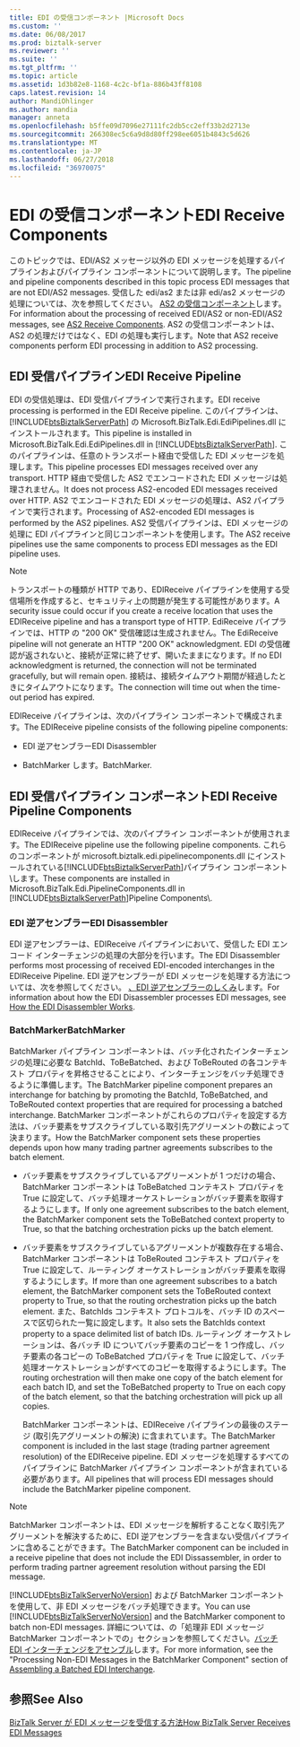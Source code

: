 ```yaml
---
title: EDI の受信コンポーネント |Microsoft Docs
ms.custom: ''
ms.date: 06/08/2017
ms.prod: biztalk-server
ms.reviewer: ''
ms.suite: ''
ms.tgt_pltfrm: ''
ms.topic: article
ms.assetid: 1d3b82e8-1168-4c2c-bf1a-886b43ff8108
caps.latest.revision: 14
author: MandiOhlinger
ms.author: mandia
manager: anneta
ms.openlocfilehash: b5ffe09d7096e27111fc2db5cc2eff33b2d2713e
ms.sourcegitcommit: 266308ec5c6a9d8d80ff298ee6051b4843c5d626
ms.translationtype: MT
ms.contentlocale: ja-JP
ms.lasthandoff: 06/27/2018
ms.locfileid: "36970075"
---
```

# <a name="edi-receive-components"></a><span data-ttu-id="1d947-102">EDI の受信コンポーネント</span><span class="sxs-lookup"><span data-stu-id="1d947-102">EDI Receive Components</span></span>
<span data-ttu-id="1d947-103">このトピックでは、EDI/AS2 メッセージ以外の EDI メッセージを処理するパイプラインおよびパイプライン コンポーネントについて説明します。</span><span class="sxs-lookup"><span data-stu-id="1d947-103">The pipeline and pipeline components described in this topic process EDI messages that are not EDI/AS2 messages.</span></span> <span data-ttu-id="1d947-104">受信した edi/as2 または非 edi/as2 メッセージの処理については、次を参照してください。 [AS2 の受信コンポーネント](../core/as2-receive-components.md)します。</span><span class="sxs-lookup"><span data-stu-id="1d947-104">For information about the processing of received EDI/AS2 or non-EDI/AS2 messages, see [AS2 Receive Components](../core/as2-receive-components.md).</span></span> <span data-ttu-id="1d947-105">AS2 の受信コンポーネントは、AS2 の処理だけではなく、EDI の処理も実行します。</span><span class="sxs-lookup"><span data-stu-id="1d947-105">Note that AS2 receive components perform EDI processing in addition to AS2 processing.</span></span>  
  
## <a name="edi-receive-pipeline"></a><span data-ttu-id="1d947-106">EDI 受信パイプライン</span><span class="sxs-lookup"><span data-stu-id="1d947-106">EDI Receive Pipeline</span></span>  
 <span data-ttu-id="1d947-107">EDI の受信処理は、EDI 受信パイプラインで実行されます。</span><span class="sxs-lookup"><span data-stu-id="1d947-107">EDI receive processing is performed in the EDI Receive pipeline.</span></span> <span data-ttu-id="1d947-108">このパイプラインは、[!INCLUDE[btsBiztalkServerPath](../includes/btsbiztalkserverpath-md.md)] の Microsoft.BizTalk.Edi.EdiPipelines.dll にインストールされます。</span><span class="sxs-lookup"><span data-stu-id="1d947-108">This pipeline is installed in Microsoft.BizTalk.Edi.EdiPipelines.dll in [!INCLUDE[btsBiztalkServerPath](../includes/btsbiztalkserverpath-md.md)].</span></span> <span data-ttu-id="1d947-109">このパイプラインは、任意のトランスポート経由で受信した EDI メッセージを処理します。</span><span class="sxs-lookup"><span data-stu-id="1d947-109">This pipeline processes EDI messages received over any transport.</span></span> <span data-ttu-id="1d947-110">HTTP 経由で受信した AS2 でエンコードされた EDI メッセージは処理されません。</span><span class="sxs-lookup"><span data-stu-id="1d947-110">It does not process AS2-encoded EDI messages received over HTTP.</span></span> <span data-ttu-id="1d947-111">AS2 でエンコードされた EDI メッセージの処理は、AS2 パイプラインで実行されます。</span><span class="sxs-lookup"><span data-stu-id="1d947-111">Processing of AS2-encoded EDI messages is performed by the AS2 pipelines.</span></span> <span data-ttu-id="1d947-112">AS2 受信パイプラインは、EDI メッセージの処理に EDI パイプラインと同じコンポーネントを使用します。</span><span class="sxs-lookup"><span data-stu-id="1d947-112">The AS2 receive pipelines use the same components to process EDI messages as the EDI pipeline uses.</span></span>  
  
> [!NOTE]
>  <span data-ttu-id="1d947-113">トランスポートの種類が HTTP であり、EDIReceive パイプラインを使用する受信場所を作成すると、セキュリティ上の問題が発生する可能性があります。</span><span class="sxs-lookup"><span data-stu-id="1d947-113">A security issue could occur if you create a receive location that uses the EDIReceive pipeline and has a transport type of HTTP.</span></span> <span data-ttu-id="1d947-114">EdiReceive パイプラインでは、HTTP の "200 OK" 受信確認は生成されません。</span><span class="sxs-lookup"><span data-stu-id="1d947-114">The EdiReceive pipeline will not generate an HTTP "200 OK" acknowledgment.</span></span> <span data-ttu-id="1d947-115">EDI の受信確認が返されないと、接続が正常に終了せず、開いたままになります。</span><span class="sxs-lookup"><span data-stu-id="1d947-115">If no EDI acknowledgment is returned, the connection will not be terminated gracefully, but will remain open.</span></span> <span data-ttu-id="1d947-116">接続は、接続タイムアウト期間が経過したときにタイムアウトになります。</span><span class="sxs-lookup"><span data-stu-id="1d947-116">The connection will time out when the time-out period has expired.</span></span>  
  
 <span data-ttu-id="1d947-117">EDIReceive パイプラインは、次のパイプライン コンポーネントで構成されます。</span><span class="sxs-lookup"><span data-stu-id="1d947-117">The EDIReceive pipeline consists of the following pipeline components:</span></span>  
  
-   <span data-ttu-id="1d947-118">EDI 逆アセンブラー</span><span class="sxs-lookup"><span data-stu-id="1d947-118">EDI Disassembler</span></span>  
  
-   <span data-ttu-id="1d947-119">BatchMarker します。</span><span class="sxs-lookup"><span data-stu-id="1d947-119">BatchMarker.</span></span>  
  
## <a name="edi-receive-pipeline-components"></a><span data-ttu-id="1d947-120">EDI 受信パイプライン コンポーネント</span><span class="sxs-lookup"><span data-stu-id="1d947-120">EDI Receive Pipeline Components</span></span>  
 <span data-ttu-id="1d947-121">EDIReceive パイプラインでは、次のパイプライン コンポーネントが使用されます。</span><span class="sxs-lookup"><span data-stu-id="1d947-121">The EDIReceive pipeline use the following pipeline components.</span></span> <span data-ttu-id="1d947-122">これらのコンポーネントが microsoft.biztalk.edi.pipelinecomponents.dll にインストールされている[!INCLUDE[btsBiztalkServerPath](../includes/btsbiztalkserverpath-md.md)]パイプライン コンポーネント\\します。</span><span class="sxs-lookup"><span data-stu-id="1d947-122">These components are installed in Microsoft.BizTalk.Edi.PipelineComponents.dll in [!INCLUDE[btsBiztalkServerPath](../includes/btsbiztalkserverpath-md.md)]Pipeline Components\\.</span></span>  
  
### <a name="edi-disassembler"></a><span data-ttu-id="1d947-123">EDI 逆アセンブラー</span><span class="sxs-lookup"><span data-stu-id="1d947-123">EDI Disassembler</span></span>  
 <span data-ttu-id="1d947-124">EDI 逆アセンブラーは、EDIReceive パイプラインにおいて、受信した EDI エンコード インターチェンジの処理の大部分を行います。</span><span class="sxs-lookup"><span data-stu-id="1d947-124">The EDI Disassembler performs most processing of received EDI-encoded interchanges in the EDIReceive Pipeline.</span></span> <span data-ttu-id="1d947-125">EDI 逆アセンブラーが EDI メッセージを処理する方法については、次を参照してください。 [、EDI 逆アセンブラーのしくみ](../core/how-the-edi-disassembler-works.md)します。</span><span class="sxs-lookup"><span data-stu-id="1d947-125">For information about how the EDI Disassembler processes EDI messages, see [How the EDI Disassembler Works](../core/how-the-edi-disassembler-works.md).</span></span>  
  
### <a name="batchmarker"></a><span data-ttu-id="1d947-126">BatchMarker</span><span class="sxs-lookup"><span data-stu-id="1d947-126">BatchMarker</span></span>  
 <span data-ttu-id="1d947-127">BatchMarker パイプライン コンポーネントは、バッチ化されたインターチェンジの処理に必要な BatchId、ToBeBatched、および ToBeRouted の各コンテキスト プロパティを昇格させることにより、インターチェンジをバッチ処理できるように準備します。</span><span class="sxs-lookup"><span data-stu-id="1d947-127">The BatchMarker pipeline component prepares an interchange for batching by promoting the BatchId, ToBeBatched, and ToBeRouted context properties that are required for processing a batched interchange.</span></span> <span data-ttu-id="1d947-128">BatchMarker コンポーネントがこれらのプロパティを設定する方法は、バッチ要素をサブスクライブしている取引先アグリーメントの数によって決まります。</span><span class="sxs-lookup"><span data-stu-id="1d947-128">How the BatchMarker component sets these properties depends upon how many trading partner agreements subscribes to the batch element.</span></span>  
  
- <span data-ttu-id="1d947-129">バッチ要素をサブスクライブしているアグリーメントが 1 つだけの場合、BatchMarker コンポーネントは ToBeBatched コンテキスト プロパティを True に設定して、バッチ処理オーケストレーションがバッチ要素を取得するようにします。</span><span class="sxs-lookup"><span data-stu-id="1d947-129">If only one agreement subscribes to the batch element, the BatchMarker component sets the ToBeBatched context property to True, so that the batching orchestration picks up the batch element.</span></span>  
  
- <span data-ttu-id="1d947-130">バッチ要素をサブスクライブしているアグリーメントが複数存在する場合、BatchMarker コンポーネントは ToBeRouted コンテキスト プロパティを True に設定して、ルーティング オーケストレーションがバッチ要素を取得するようにします。</span><span class="sxs-lookup"><span data-stu-id="1d947-130">If more than one agreement subscribes to a batch element, the BatchMarker component sets the ToBeRouted context property to True, so that the routing orchestration picks up the batch element.</span></span> <span data-ttu-id="1d947-131">また、BatchIds コンテキスト プロトコルを、バッチ ID のスペースで区切られた一覧に設定します。</span><span class="sxs-lookup"><span data-stu-id="1d947-131">It also sets the BatchIds context property to a space delimited list of batch IDs.</span></span> <span data-ttu-id="1d947-132">ルーティング オーケストレーションは、各バッチ ID についてバッチ要素のコピーを 1 つ作成し、バッチ要素の各コピーの ToBeBatched プロパティを True に設定して、バッチ処理オーケストレーションがすべてのコピーを取得するようにします。</span><span class="sxs-lookup"><span data-stu-id="1d947-132">The routing orchestration will then make one copy of the batch element for each batch ID, and set the ToBeBatched property to True on each copy of the batch element, so that the batching orchestration will pick up all copies.</span></span>  
  
  <span data-ttu-id="1d947-133">BatchMarker コンポーネントは、EDIReceive パイプラインの最後のステージ (取引先アグリーメントの解決) に含まれています。</span><span class="sxs-lookup"><span data-stu-id="1d947-133">The BatchMarker component is included in the last stage (trading partner agreement resolution) of the EDIReceive pipeline.</span></span> <span data-ttu-id="1d947-134">EDI メッセージを処理するすべてのパイプラインに BatchMarker パイプライン コンポーネントが含まれている必要があります。</span><span class="sxs-lookup"><span data-stu-id="1d947-134">All pipelines that will process EDI messages should include the BatchMarker pipeline component.</span></span>  
  
> [!NOTE]
>  <span data-ttu-id="1d947-135">BatchMarker コンポーネントは、EDI メッセージを解析することなく取引先アグリーメントを解決するために、EDI 逆アセンブラーを含まない受信パイプラインに含めることができます。</span><span class="sxs-lookup"><span data-stu-id="1d947-135">The BatchMarker component can be included in a receive pipeline that does not include the EDI Dissassembler, in order to perform trading partner agreement resolution without parsing the EDI message.</span></span>  
  
 <span data-ttu-id="1d947-136">[!INCLUDE[btsBizTalkServerNoVersion](../includes/btsbiztalkservernoversion-md.md)] および BatchMarker コンポーネントを使用して、非 EDI メッセージをバッチ処理できます。</span><span class="sxs-lookup"><span data-stu-id="1d947-136">You can use [!INCLUDE[btsBizTalkServerNoVersion](../includes/btsbiztalkservernoversion-md.md)] and the BatchMarker component to batch non-EDI messages.</span></span> <span data-ttu-id="1d947-137">詳細については、の「処理非 EDI メッセージ BatchMarker コンポーネントでの」セクションを参照してください。[バッチ EDI インターチェンジをアセンブル](../core/assembling-a-batched-edi-interchange.md)します。</span><span class="sxs-lookup"><span data-stu-id="1d947-137">For more information, see the "Processing Non-EDI Messages in the BatchMarker Component" section of [Assembling a Batched EDI Interchange](../core/assembling-a-batched-edi-interchange.md).</span></span>  
  
## <a name="see-also"></a><span data-ttu-id="1d947-138">参照</span><span class="sxs-lookup"><span data-stu-id="1d947-138">See Also</span></span>  
 [<span data-ttu-id="1d947-139">BizTalk Server が EDI メッセージを受信する方法</span><span class="sxs-lookup"><span data-stu-id="1d947-139">How BizTalk Server Receives EDI Messages</span></span>](../core/how-biztalk-server-receives-edi-messages.md)